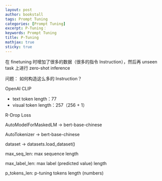 ```yaml
---
layout: post
author: bookstall
tags: Prompt Tuning
categories: [Prompt Tuning]
excerpt: P-Tuning：
keywords: Prompt Tuning
title: P-Tuning
mathjax: true
sticky: true
---
```



在 finetuning 时增加了很多的数据（很多的指令 Instruction），然后再 unseen task 上进行 zero-shot inference

问题：
如何构造这么多的 Instruction？


OpenAI CLIP
- text token length：77
- visual token length：257（256 + 1）

R-Drop Loss

AutoModelForMaskedLM -> bert-base-chinese

AutoTokenizer -> bert-base-chinese

dataset -> datasets.load_dataset()

max_seq_len: max sequence length

max_label_len: max label (predicted value) length

p_tokens_len: p-tuning tokens length (numbers)